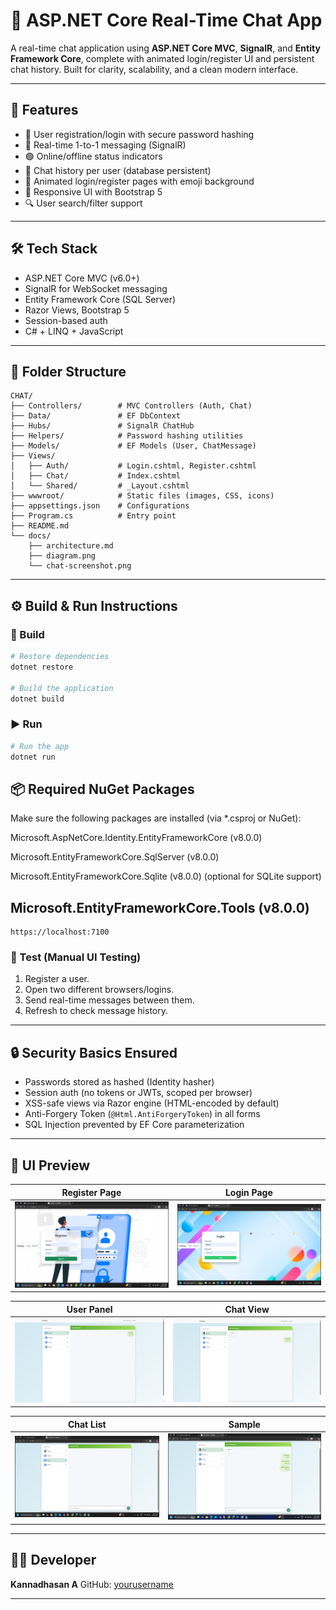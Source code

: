 # 💬 ASP.NET Core Real-Time Chat App

A real-time chat application using **ASP.NET Core MVC**, **SignalR**, and **Entity Framework Core**, complete with animated login/register UI and persistent chat history. Built for clarity, scalability, and a clean modern interface.

---

## 🚀 Features

* 🔐 User registration/login with secure password hashing
* 💬 Real-time 1-to-1 messaging (SignalR)
* 🟢 Online/offline status indicators
* 📜 Chat history per user (database persistent)
* 🎨 Animated login/register pages with emoji background
* 📱 Responsive UI with Bootstrap 5
* 🔍 User search/filter support

---

## 🛠 Tech Stack

* ASP.NET Core MVC (v6.0+)
* SignalR for WebSocket messaging
* Entity Framework Core (SQL Server)
* Razor Views, Bootstrap 5
* Session-based auth
* C# + LINQ + JavaScript

---

## 📂 Folder Structure

```
CHAT/
├── Controllers/        # MVC Controllers (Auth, Chat)
├── Data/               # EF DbContext
├── Hubs/               # SignalR ChatHub
├── Helpers/            # Password hashing utilities
├── Models/             # EF Models (User, ChatMessage)
├── Views/
│   ├── Auth/           # Login.cshtml, Register.cshtml
│   ├── Chat/           # Index.cshtml
│   └── Shared/         # _Layout.cshtml
├── wwwroot/            # Static files (images, CSS, icons)
├── appsettings.json    # Configurations
├── Program.cs          # Entry point
├── README.md
└── docs/
    ├── architecture.md
    ├── diagram.png
    └── chat-screenshot.png
```

---

## ⚙️ Build & Run Instructions

### 🧱 Build

```bash
# Restore dependencies
dotnet restore

# Build the application
dotnet build
```

### ▶️ Run

```bash
# Run the app
dotnet run
```

📦 Required NuGet Packages
---
Make sure the following packages are installed (via *.csproj or NuGet):

Microsoft.AspNetCore.Identity.EntityFrameworkCore (v8.0.0)

Microsoft.EntityFrameworkCore.SqlServer (v8.0.0)

Microsoft.EntityFrameworkCore.Sqlite (v8.0.0) (optional for SQLite support)

Microsoft.EntityFrameworkCore.Tools (v8.0.0)
---
```
https://localhost:7100
```

### 🧚 Test (Manual UI Testing)

1. Register a user.
2. Open two different browsers/logins.
3. Send real-time messages between them.
4. Refresh to check message history.

---

## 🔒 Security Basics Ensured

* Passwords stored as hashed (Identity hasher)
* Session auth (no tokens or JWTs, scoped per browser)
* XSS-safe views via Razor engine (HTML-encoded by default)
* Anti-Forgery Token (`@Html.AntiForgeryToken`) in all forms
* SQL Injection prevented by EF Core parameterization

---

## 📸 UI Preview

| Register Page | Login Page |
|---------------|------------|
| ![Register Page](doc/1.Register_page.png) | ![Login Page](doc/2.Login_page.png) |

| User Panel | Chat View |
|------------|-----------|
| ![Header/User List](doc/3.Header_UserList.png) | ![User Chat](doc/4.UserChat.png) |

| Chat List | Sample |
|-----------|--------|
| ![Chat List](doc/5.ChatList.png) | ![Sample](doc/6.Sample.png) |

---

## 👨‍💼 Developer

**Kannadhasan A**
GitHub: [yourusername](https://github.com/yourkannan)

---



